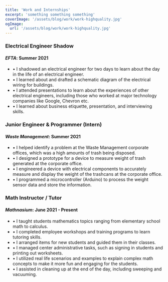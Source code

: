 ```yaml
---
title: 'Work and Internships'
excerpt: 'something something something'
coverImage: '/assets/blog/work/work-highquality.jpg'
ogImage:
  url: '/assets/blog/work/work-highquality.jpg'
---
```


### **Electrical Engineer Shadow**
#### *EFTA*: Summer 2021

 - • I shadowed an electrical engineer for two days to learn about the  day in the life of an electrical engineer.
 - • I learned about and drafted a schematic diagram of the electrical wiring for buildings.
 - • I attended presentations to learn about the experiences of other electrical engineers, including those who worked at major technology companies like Google, Chevron etc.
 - • I learned about business etiquette, presentation, and interviewing skills.

### **Junior Engineer & Programmer (Intern)**
#### *Waste Management*: Summer 2021

- • I helped identify a problem at the Waste Management corporate offices, which was a high amounts of trash being disposed.
- • I designed a prototype for a device to measure weight of trash generated at the corporate office.
- • I engineered a device with electrical components to accurately measure and display the weight of the trashcans at the corporate office.
- • I programmed a microcontroller (Arduino) to process the weight sensor data and store the information.

### **Math Instructor / Tutor**
#### *Mathnasium*: June 2021 - Present

- • I taught students mathematics topics ranging from elementary school math to calculus.
- • I completed employee workshops and training programs to learn tutoring skills.
- • I arranged items for new students and guided them in their classes.
- • I managed center administrative tasks, such as signing in students and printing out worksheets.
- • I utilized real life scenarios and examples to explain complex math concepts to make it more fun and engaging for the students.
- • I assisted in cleaning up at the end of the day, including sweeping and vacuuming.